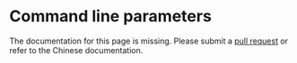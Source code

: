 # Command line parameters

The documentation for this page is missing. Please submit a [pull request](https://github.com/v2fly/v2fly-github-io/pulls) or refer to the Chinese documentation.
